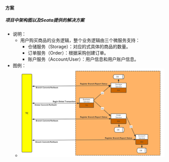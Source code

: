#### 方案
##### 项目中架构图以及Seata提供的解决方案
- 说明：
    - 用户购买商品的业务逻辑，整个业务逻辑由三个微服务支持：
        - 仓储服务（Storage）：对应的式具体的商品的数量。
        - 订单服务（Order）：根据采购创建订单。
        - 账户服务（Account/User）：用户信息和用户账户信息。
- 图例：
    - ![](./img/seata.png)
